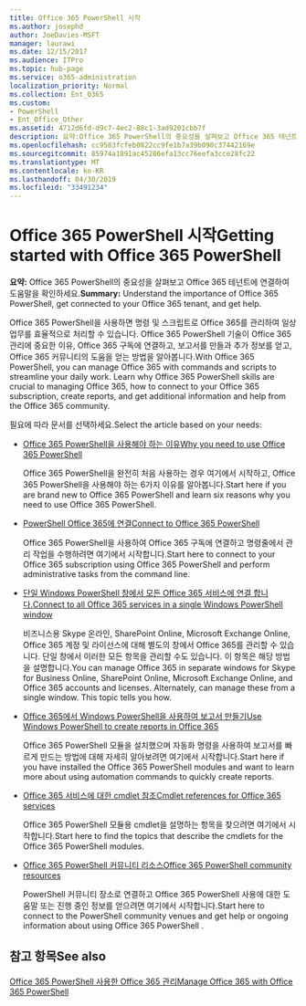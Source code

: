 ```yaml
---
title: Office 365 PowerShell 시작
ms.author: josephd
author: JoeDavies-MSFT
manager: laurawi
ms.date: 12/15/2017
ms.audience: ITPro
ms.topic: hub-page
ms.service: o365-administration
localization_priority: Normal
ms.collection: Ent_O365
ms.custom:
- PowerShell
- Ent_Office_Other
ms.assetid: 4712d6fd-d9c7-4ec2-88c1-3ad9201cbb7f
description: 요약:Office 365 PowerShell의 중요성을 살펴보고 Office 365 테넌트에 연결하여 도움말을 확인하세요.
ms.openlocfilehash: cc9583fcfeb0822cc9fe1b7a39b090c37442169e
ms.sourcegitcommit: 85974a1891ac45286efa13cc76eefa3cce28fc22
ms.translationtype: MT
ms.contentlocale: ko-KR
ms.lasthandoff: 04/30/2019
ms.locfileid: "33491234"
---
```

# <a name="getting-started-with-office-365-powershell"></a><span data-ttu-id="74f25-103">Office 365 PowerShell 시작</span><span class="sxs-lookup"><span data-stu-id="74f25-103">Getting started with Office 365 PowerShell</span></span>

 <span data-ttu-id="74f25-104">**요약:** Office 365 PowerShell의 중요성을 살펴보고 Office 365 테넌트에 연결하여 도움말을 확인하세요.</span><span class="sxs-lookup"><span data-stu-id="74f25-104">**Summary:** Understand the importance of Office 365 PowerShell, get connected to your Office 365 tenant, and get help.</span></span>
  
<span data-ttu-id="74f25-p101">Office 365 PowerShell을 사용하면 명령 및 스크립트로 Office 365를 관리하여 일상 업무를 효율적으로 처리할 수 있습니다. Office 365 PowerShell 기술이 Office 365 관리에 중요한 이유, Office 365 구독에 연결하고, 보고서를 만들과 추가 정보를 얻고, Office 365 커뮤니티의 도움을 얻는 방법을 알아봅니다.</span><span class="sxs-lookup"><span data-stu-id="74f25-p101">With Office 365 PowerShell, you can manage Office 365 with commands and scripts to streamline your daily work. Learn why Office 365 PowerShell skills are crucial to managing Office 365, how to connect to your Office 365 subscription, create reports, and get additional information and help from the Office 365 community.</span></span>
  
<span data-ttu-id="74f25-107">필요에 따라 문서를 선택하세요.</span><span class="sxs-lookup"><span data-stu-id="74f25-107">Select the article based on your needs:</span></span>
  
- [<span data-ttu-id="74f25-108">Office 365 PowerShell을 사용해야 하는 이유</span><span class="sxs-lookup"><span data-stu-id="74f25-108">Why you need to use Office 365 PowerShell</span></span>](why-you-need-to-use-office-365-powershell.md)
    
    <span data-ttu-id="74f25-109">Office 365 PowerShell을 완전히 처음 사용하는 경우 여기에서 시작하고, Office 365 PowerShell을 사용해야 하는 6가지 이유를 알아봅니다.</span><span class="sxs-lookup"><span data-stu-id="74f25-109">Start here if you are brand new to Office 365 PowerShell and learn six reasons why you need to use Office 365 PowerShell.</span></span> 
    
- [<span data-ttu-id="74f25-110">PowerShell Office 365에 연결</span><span class="sxs-lookup"><span data-stu-id="74f25-110">Connect to Office 365 PowerShell</span></span>](connect-to-office-365-powershell.md)
    
    <span data-ttu-id="74f25-111">Office 365 PowerShell을 사용하여 Office 365 구독에 연결하고 명령줄에서 관리 작업을 수행하려면 여기에서 시작합니다.</span><span class="sxs-lookup"><span data-stu-id="74f25-111">Start here to connect to your Office 365 subscription using Office 365 PowerShell and perform administrative tasks from the command line.</span></span>
    
- [<span data-ttu-id="74f25-112">단일 Windows PowerShell 창에서 모든 Office 365 서비스에 연결 합니다.</span><span class="sxs-lookup"><span data-stu-id="74f25-112">Connect to all Office 365 services in a single Windows PowerShell window</span></span>](connect-to-all-office-365-services-in-a-single-windows-powershell-window.md)
    
    <span data-ttu-id="74f25-p102">비즈니스용 Skype 온라인, SharePoint Online, Microsoft Exchange Online, Office 365 계정 및 라이선스에 대해 별도의 창에서 Office 365를 관리할 수 있습니다. 단일 창에서 이러한 모든 항목을 관리할 수도 있습니다. 이 항목은 해당 방법을 설명합니다.</span><span class="sxs-lookup"><span data-stu-id="74f25-p102">You can manage Office 365 in separate windows for Skype for Business Online, SharePoint Online, Microsoft Exchange Online, and Office 365 accounts and licenses. Alternately, can manage these from a single window. This topic tells you how.</span></span>
    
- [<span data-ttu-id="74f25-116">Office 365에서 Windows PowerShell을 사용하여 보고서 만들기</span><span class="sxs-lookup"><span data-stu-id="74f25-116">Use Windows PowerShell to create reports in Office 365</span></span>](use-windows-powershell-to-create-reports-in-office-365.md)
    
    <span data-ttu-id="74f25-117">Office 365 PowerShell 모듈을 설치했으며 자동화 명령을 사용하여 보고서를 빠르게 만드는 방법에 대해 자세히 알아보려면 여기에서 시작합니다.</span><span class="sxs-lookup"><span data-stu-id="74f25-117">Start here if you have installed the Office 365 PowerShell modules and want to learn more about using automation commands to quickly create reports.</span></span> 
    
- [<span data-ttu-id="74f25-118">Office 365 서비스에 대한 cmdlet 참조</span><span class="sxs-lookup"><span data-stu-id="74f25-118">Cmdlet references for Office 365 services</span></span>](cmdlet-references-for-office-365-services.md)
    
    <span data-ttu-id="74f25-119">Office 365 PowerShell 모듈용 cmdlet을 설명하는 항목을 찾으려면 여기에서 시작합니다.</span><span class="sxs-lookup"><span data-stu-id="74f25-119">Start here to find the topics that describe the cmdlets for the Office 365 PowerShell modules.</span></span>
    
- [<span data-ttu-id="74f25-120">Office 365 PowerShell 커뮤니티 리소스</span><span class="sxs-lookup"><span data-stu-id="74f25-120">Office 365 PowerShell community resources</span></span>](office-365-powershell-community-resources.md)
    
    <span data-ttu-id="74f25-121">PowerShell 커뮤니티 장소로 연결하고 Office 365 PowerShell 사용에 대한 도움말 또는 진행 중인 정보를 얻으려면 여기에서 시작합니다.</span><span class="sxs-lookup"><span data-stu-id="74f25-121">Start here to connect to the PowerShell community venues and get help or ongoing information about using Office 365 PowerShell .</span></span>
    
## <a name="see-also"></a><span data-ttu-id="74f25-122">참고 항목</span><span class="sxs-lookup"><span data-stu-id="74f25-122">See also</span></span>

#### 

[<span data-ttu-id="74f25-123">Office 365 PowerShell 사용한 Office 365 관리</span><span class="sxs-lookup"><span data-stu-id="74f25-123">Manage Office 365 with Office 365 PowerShell</span></span>](manage-office-365-with-office-365-powershell.md)


